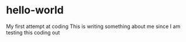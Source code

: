 # hello-world
My first attempt at coding
This is writing something about me since I am testing this coding out
